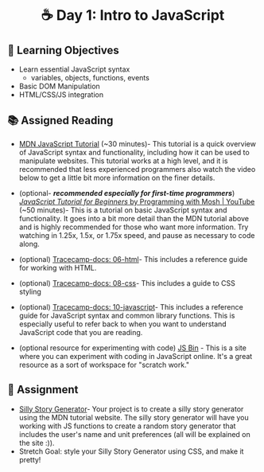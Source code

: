 <h1 align="center">
   ☕ Day 1: Intro to JavaScript
</h1>

## 🎯 Learning Objectives
- Learn essential JavaScript syntax
    - variables, objects, functions, events
- Basic DOM Manipulation
- HTML/CSS/JS integration

## 📚 Assigned Reading
- [MDN JavaScript Tutorial](https://developer.mozilla.org/en-US/docs/Learn/Getting_started_with_the_web/JavaScript_basics) (~30 minutes)- This tutorial is a quick overview of JavaScript syntax and functionality, including how it can be used to manipulate websites. This tutorial works at a high level, and it is recommended that less experienced programmers also watch the video below to get a little bit more information on the finer details.


- (optional- ***recommended especially for first-time programmers***) [*JavaScript Tutorial for Beginners* by Programming with Mosh | YouTube](https://www.youtube.com/watch?v=W6NZfCO5SIk) (~50 minutes)- This is a tutorial on basic JavaScript syntax and functionality. It goes into a bit more detail than the MDN tutorial above and is highly recommended for those who want more information. Try watching in 1.25x, 1.5x, or 1.75x speed, and pause as necessary to code along.
- (optional) [Tracecamp-docs: 06-html](https://github.com/ClemsonTRACE/tracecamp-summer-2021/blob/main/tracecamp-docs/06-html.md)- This includes a reference guide for working with HTML.
- (optional) [Tracecamp-docs: 08-css](https://github.com/ClemsonTRACE/tracecamp-summer-2021/blob/main/tracecamp-docs/08-css.md)- This includes a guide to CSS styling
- (optional) [Tracecamp-docs: 10-javascript](https://github.com/ClemsonTRACE/tracecamp-summer-2021/blob/main/tracecamp-docs/10-javascript.md)- This includes a reference guide for JavaScript syntax and common library functions. This is especially useful to refer back to when you want to understand JavaScript code that you are reading.
- (optional resource for experimenting with code) [JS Bin](https://jsbin.com/?html,output) - This is a site where you can experiment with coding in JavaScript online. It's a great resource as a sort of workspace for "scratch work."

## 📔 Assignment
- [Silly Story Generator](https://developer.mozilla.org/en-US/docs/Learn/JavaScript/First_steps/Silly_story_generator)- Your project is to create a silly story generator using the MDN tutorial website. The silly story generator will have you working with JS functions to create a random story generator that includes the user's name and unit preferences (all will be explained on the site :)).
- Stretch Goal: style your Silly Story Generator using CSS, and make it pretty!
